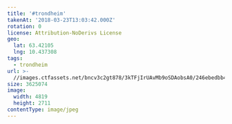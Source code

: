 ```yaml
---
title: '#trondheim'
takenAt: '2018-03-23T13:03:42.000Z'
rotation: 0
license: Attribution-NoDerivs License
geo:
  lat: 63.42105
  lng: 10.437308
tags:
  - trondheim
url: >-
  //images.ctfassets.net/bncv3c2gt878/3kTFjIrUAvMb9oSDAobsA0/246ebedbb4fce4b5543f26c26506b9d3/trondheim_40985900361_o
size: 3625074
image:
  width: 4819
  height: 2711
contentType: image/jpeg
---
```



